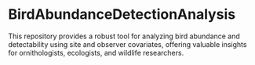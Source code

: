# BirdAbundanceDetectionAnalysis
This repository provides a robust tool for analyzing bird abundance and detectability using site and observer covariates, offering valuable insights for ornithologists, ecologists, and wildlife researchers.
